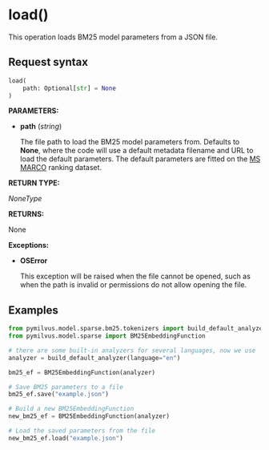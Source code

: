 # load()

This operation loads BM25 model parameters from a JSON file.

## Request syntax

```python
load(
    path: Optional[str] = None
)
```

__PARAMETERS:__

- __path__ (_string_)

    The file path to load the BM25 model parameters from. Defaults to __None__, where the code will use a default metadata filename and URL to load the default parameters. The default parameters are fitted on the [MS MARCO](https://microsoft.github.io/msmarco/) ranking dataset.

__RETURN TYPE:__

_NoneType_

__RETURNS:__

None

__Exceptions:__

- __OSError__

    This exception will be raised when the file cannot be opened, such as when the path is invalid or permissions do not allow opening the file.

## Examples

```python
from pymilvus.model.sparse.bm25.tokenizers import build_default_analyzer
from pymilvus.model.sparse import BM25EmbeddingFunction

# there are some built-in analyzers for several languages, now we use 'en' for English.
analyzer = build_default_analyzer(language="en")

bm25_ef = BM25EmbeddingFunction(analyzer)

# Save BM25 parameters to a file
bm25_ef.save("example.json")

# Build a new BM25EmbeddingFunction
new_bm25_ef = BM25EmbeddingFunction(analyzer)

# Load the saved parameters from the file
new_bm25_ef.load("example.json")
```
